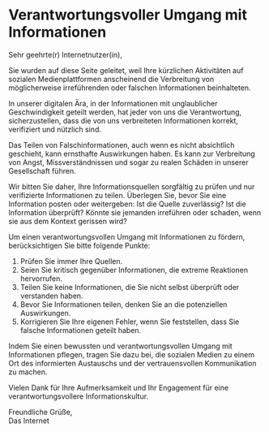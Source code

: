 # Verantwortungsvoller Umgang mit Informationen

Sehr geehrte(r) Internetnutzer(in),

Sie wurden auf diese Seite geleitet, weil Ihre kürzlichen Aktivitäten auf sozialen Medienplattformen anscheinend die Verbreitung von möglicherweise irreführenden oder falschen Informationen beinhalteten.

In unserer digitalen Ära, in der Informationen mit unglaublicher Geschwindigkeit geteilt werden, hat jeder von uns die Verantwortung, sicherzustellen, dass die von uns verbreiteten Informationen korrekt, verifiziert und nützlich sind.

Das Teilen von Falschinformationen, auch wenn es nicht absichtlich geschieht, kann ernsthafte Auswirkungen haben. Es kann zur Verbreitung von Angst, Missverständnissen und sogar zu realen Schäden in unserer Gesellschaft führen.

Wir bitten Sie daher, Ihre Informationsquellen sorgfältig zu prüfen und nur verifizierte Informationen zu teilen. Überlegen Sie, bevor Sie eine Information posten oder weitergeben: Ist die Quelle zuverlässig? Ist die Information überprüft? Könnte sie jemanden irreführen oder schaden, wenn sie aus dem Kontext gerissen wird?

Um einen verantwortungsvollen Umgang mit Informationen zu fördern, berücksichtigen Sie bitte folgende Punkte:

1. Prüfen Sie immer Ihre Quellen.
2. Seien Sie kritisch gegenüber Informationen, die extreme Reaktionen hervorrufen.
3. Teilen Sie keine Informationen, die Sie nicht selbst überprüft oder verstanden haben.
4. Bevor Sie Informationen teilen, denken Sie an die potenziellen Auswirkungen.
5. Korrigieren Sie Ihre eigenen Fehler, wenn Sie feststellen, dass Sie falsche Informationen geteilt haben.

Indem Sie einen bewussten und verantwortungsvollen Umgang mit Informationen pflegen, tragen Sie dazu bei, die sozialen Medien zu einem Ort des informierten Austauschs und der vertrauensvollen Kommunikation zu machen.

Vielen Dank für Ihre Aufmerksamkeit und Ihr Engagement für eine verantwortungsvollere Informationskultur.

Freundliche Grüße,  
Das Internet
